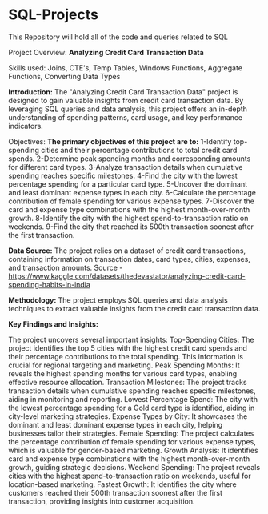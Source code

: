 # SQL-Projects
This Repository will hold all of the code and queries related to SQL

Project Overview: **Analyzing Credit Card Transaction Data**

Skills used: Joins, CTE's, Temp Tables, Windows Functions, Aggregate Functions, Converting Data Types

**Introduction:**
The "Analyzing Credit Card Transaction Data" project is designed to gain valuable insights from credit card transaction data. By leveraging SQL queries and data analysis, this project offers an in-depth understanding of spending patterns, card usage, and key performance indicators.

Objectives:
**The primary objectives of this project are to:**
1-Identify top-spending cities and their percentage contributions to total credit card spends.
2-Determine peak spending months and corresponding amounts for different card types.
3-Analyze transaction details when cumulative spending reaches specific milestones.
4-Find the city with the lowest percentage spending for a particular card type.
5-Uncover the dominant and least dominant expense types in each city.
6-Calculate the percentage contribution of female spending for various expense types.
7-Discover the card and expense type combinations with the highest month-over-month growth.
8-Identify the city with the highest spend-to-transaction ratio on weekends.
9-Find the city that reached its 500th transaction soonest after the first transaction.

**Data Source:**
The project relies on a dataset of credit card transactions, containing information on transaction dates, card types, cities, expenses, and transaction amounts.
Source - https://www.kaggle.com/datasets/thedevastator/analyzing-credit-card-spending-habits-in-india

**Methodology:**
The project employs SQL queries and data analysis techniques to extract valuable insights from the credit card transaction data.

**Key Findings and Insights:**

The project uncovers several important insights:
Top-Spending Cities: The project identifies the top 5 cities with the highest credit card spends and their percentage contributions to the total spending. This information is crucial for regional targeting and marketing.
Peak Spending Months: It reveals the highest spending months for various card types, enabling effective resource allocation.
Transaction Milestones: The project tracks transaction details when cumulative spending reaches specific milestones, aiding in monitoring and reporting.
Lowest Percentage Spend: The city with the lowest percentage spending for a Gold card type is identified, aiding in city-level marketing strategies.
Expense Types by City: It showcases the dominant and least dominant expense types in each city, helping businesses tailor their strategies.
Female Spending: The project calculates the percentage contribution of female spending for various expense types, which is valuable for gender-based marketing.
Growth Analysis: It identifies card and expense type combinations with the highest month-over-month growth, guiding strategic decisions.
Weekend Spending: The project reveals cities with the highest spend-to-transaction ratio on weekends, useful for location-based marketing.
Fastest Growth: It identifies the city where customers reached their 500th transaction soonest after the first transaction, providing insights into customer acquisition.
